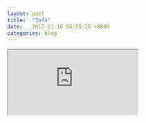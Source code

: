 ```yaml
---
layout: post
title:  "Info"
date:   2017-11-16 06:55:36 +0800
categories: blog
---
```



<div class="videoWrapper"><iframe src="https://codepen.io/xitricite/full/jayXzG/">&nbsp;</iframe></div>
